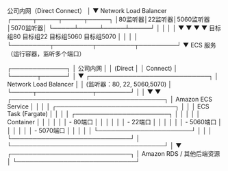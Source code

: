 公司内网（Direct Connect）
         │
         ▼
  Network Load Balancer
  ┌─────┬─────┬─────┬─────┐
  │80监听器│22监听器│5060监听器│5070监听器│
  └─────┴─────┴─────┴─────┘
      │         │         │         │
      ▼         ▼         ▼         ▼
  目标组80   目标组22  目标组5060  目标组5070
      │         │         │         │
      └─────────┬─────────┬─────────┬─────────┘
                ▼
         ECS 服务（运行容器，监听多个端口）


  ┌─────────────┐
  │  公司内网   │
  │  (Direct    │
  │  Connect)   │
  └──────┬──────┘
         │
         ▼
┌────────────────────────────┐
│   Network Load Balancer    │
│  (监听器：80, 22, 5060,5070) │
└─────┬─────────────┬────────┘
      │             │
      ▼             ▼
┌────────────────────────────────────┐
│       Amazon ECS Service           │
│                                    │
│  ┌────────────────────────────┐    │
│  │  ECS Task (Fargate)        │    │
│  │  ┌──────────────────────┐  │    │
│  │  │ Container            │  │    │
│  │  │ - 80端口             │  │    │
│  │  │ - 22端口             │  │    │
│  │  │ - 5060端口           │  │    │
│  │  │ - 5070端口           │  │    │
│  │  └──────────────────────┘  │    │
│  └────────────────────────────┘    │
└────────────────────────────────────┘
         │
         ▼
┌────────────────────────────┐
│  Amazon RDS / 其他后端资源 │
└────────────────────────────┘
